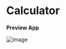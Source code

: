 # Calculator
<b> Preview App </b>

 ![image](https://user-images.githubusercontent.com/72797613/226833828-33459f00-216b-48f0-8b6f-97a625d0c128.png)


